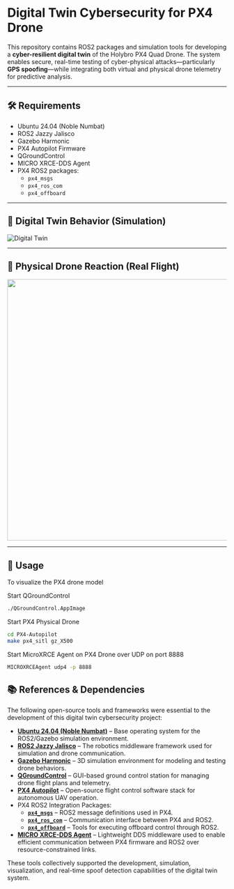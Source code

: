 # Digital Twin Cybersecurity for PX4 Drone

This repository contains ROS2 packages and simulation tools for developing a **cyber-resilient digital twin** of the Holybro PX4 Quad Drone. The system enables secure, real-time testing of cyber-physical attacks—particularly **GPS spoofing**—while integrating both virtual and physical drone telemetry for predictive analysis.

---

## 🛠 Requirements

- Ubuntu 24.04 (Noble Numbat)  
- ROS2 Jazzy Jalisco  
- Gazebo Harmonic
- PX4 Autopilot Firmware 
- QGroundControl
- MICRO XRCE-DDS Agent
- PX4 ROS2 packages:
  - `px4_msgs`
  - `px4_ros_com`
  - `px4_offboard`


---

## 🧠 Digital Twin Behavior (Simulation)

![Digital Twin](./images/DigitalTwinGIF.GIF)

---

## 🚁 Physical Drone Reaction (Real Flight)

<img src="./images/PhysicalGIF.gif" width="600"/>

---

## 🚀 Usage

To visualize the PX4 drone model

Start QGroundControl
```bash
./QGroundControl.AppImage
```

Start PX4 Physical Drone
```bash
cd PX4-Autopilot
make px4_sitl gz_X500
```
Start MicroXRCE Agent on PX4 Drone over UDP on port 8888
```bash
MICROXRCEAgent udp4 -p 8888
```

## 📚 References & Dependencies

The following open-source tools and frameworks were essential to the development of this digital twin cybersecurity project:

- **[Ubuntu 24.04 (Noble Numbat)](https://releases.ubuntu.com/24.04/)** – Base operating system for the ROS2/Gazebo simulation environment.  
- **[ROS2 Jazzy Jalisco](https://docs.ros.org/en/jazzy/)** – The robotics middleware framework used for simulation and drone communication.  
- **[Gazebo Harmonic](https://gazebosim.org/docs/harmonic/overview)** – 3D simulation environment for modeling and testing drone behaviors.  
- **[QGroundControl](https://github.com/mavlink/qgroundcontrol)** – GUI-based ground control station for managing drone flight plans and telemetry.  
- **[PX4 Autopilot](https://github.com/PX4/PX4-Autopilot)** – Open-source flight control software stack for autonomous UAV operation.  
- PX4 ROS2 Integration Packages:
  - **[`px4_msgs`](https://github.com/PX4/px4_msgs)** – ROS2 message definitions used in PX4.
  - **[`px4_ros_com`](https://github.com/PX4/px4_ros_com)** – Communication interface between PX4 and ROS2.
  - **[`px4_offboard`](https://github.com/PX4/px4_offboard)** – Tools for executing offboard control through ROS2.
- **[MICRO XRCE-DDS Agent](https://github.com/eProsima/Micro-XRCE-DDS-Agent)** – Lightweight DDS middleware used to enable efficient communication between PX4 firmware and ROS2 over resource-constrained links.

These tools collectively supported the development, simulation, visualization, and real-time spoof detection capabilities of the digital twin system.
